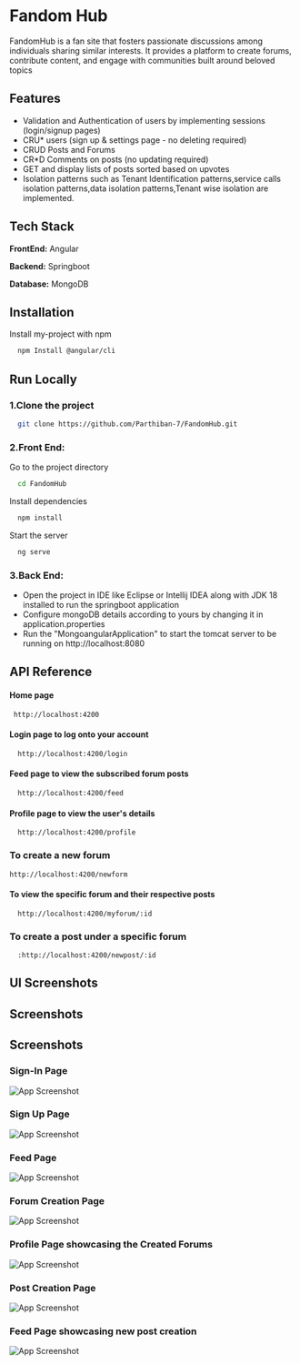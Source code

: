 
# Fandom Hub

FandomHub is a fan site that fosters passionate discussions among individuals sharing similar interests.
It provides a platform to create forums, contribute content, and engage with communities built around beloved topics



## Features

- Validation and Authentication of users by implementing sessions (login/signup pages)
- CRU* users (sign up & settings page - no deleting required)
- CRUD Posts and Forums
- CR*D Comments on posts (no updating required)
- GET and display lists of posts sorted based on upvotes
- Isolation patterns such as Tenant Identification patterns,service calls isolation patterns,data isolation patterns,Tenant wise isolation are implemented.



## Tech Stack

**FrontEnd:** Angular

**Backend:** Springboot

**Database:** MongoDB


## Installation

Install my-project with npm

```bash
  npm Install @angular/cli 
```
    
## Run Locally


### 1.Clone the project
```bash
  git clone https://github.com/Parthiban-7/FandomHub.git
```
### 2.Front End:

Go to the project directory

```bash
  cd FandomHub
```

Install dependencies

```bash
  npm install
```

Start the server

```bash
  ng serve
```
### 3.Back End:
- Open the project in IDE like Eclipse or Intellij IDEA along with JDK 18 installed to run the springboot application
- Configure mongoDB details according to yours by changing it in application.properties
- Run the "MongoangularApplication" to start the tomcat server to be running on http://localhost:8080 




## API Reference

#### Home page

```
 http://localhost:4200
```


#### Login page to log onto your account

```
  http://localhost:4200/login
```

#### Feed page to view the subscribed forum posts
```
  http://localhost:4200/feed 
```
#### Profile page to view the user's details 
```
  http://localhost:4200/profile
```
### To create a new forum 
```
http://localhost:4200/newform 
```

#### To view the specific forum and their respective posts
```
  http://localhost:4200/myforum/:id
```
### To create a post under a specific forum 
```
  :http://localhost:4200/newpost/:id
```

## UI Screenshots


## Screenshots


## Screenshots

### Sign-In Page
![App Screenshot](https://github.com/sasirekhasooraj/FandomHub/blob/main/Sign%20in%20page.jpg)
### Sign Up Page
![App Screenshot](https://github.com/sasirekhasooraj/FandomHub/blob/main/sign%20up.jpg)
### Feed Page
![App Screenshot](https://github.com/sasirekhasooraj/FandomHub/blob/main/Feedpage.jpg)
### Forum Creation Page
![App Screenshot](https://github.com/sasirekhasooraj/FandomHub/blob/main/forum_creation.jpg)
### Profile Page showcasing the Created Forums
![App Screenshot](https://github.com/sasirekhasooraj/FandomHub/blob/main/profile_page_after_forum_creation.jpg)
### Post Creation Page
![App Screenshot](https://github.com/sasirekhasooraj/FandomHub/blob/main/post_creation.jpg)
### Feed Page showcasing new post creation
![App Screenshot](https://github.com/sasirekhasooraj/FandomHub/blob/main/feedpage_after_post_creation.jpg)












